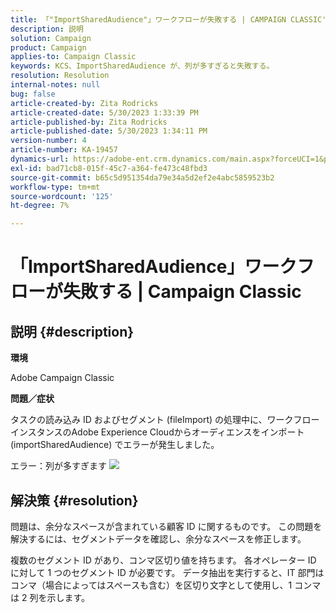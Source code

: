 ```yaml
---
title: 「"ImportSharedAudience"」ワークフローが失敗する | CAMPAIGN CLASSIC'
description: 説明
solution: Campaign
product: Campaign
applies-to: Campaign Classic
keywords: KCS、ImportSharedAudience が、列が多すぎると失敗する。
resolution: Resolution
internal-notes: null
bug: false
article-created-by: Zita Rodricks
article-created-date: 5/30/2023 1:33:39 PM
article-published-by: Zita Rodricks
article-published-date: 5/30/2023 1:34:11 PM
version-number: 4
article-number: KA-19457
dynamics-url: https://adobe-ent.crm.dynamics.com/main.aspx?forceUCI=1&pagetype=entityrecord&etn=knowledgearticle&id=da89e594-eefe-ed11-8f6e-6045bd0063aa
exl-id: bad71cb8-015f-45c7-a364-fe473c48fbd3
source-git-commit: b65c5d951354da79e34a5d2ef2e4abc5859523b2
workflow-type: tm+mt
source-wordcount: '125'
ht-degree: 7%

---
```


# 「ImportSharedAudience」ワークフローが失敗する | Campaign Classic

## 説明 {#description}


<b>環境</b>

Adobe Campaign Classic

<b>問題／症状</b>

タスクの読み込み ID およびセグメント (fileImport) の処理中に、ワークフローインスタンスのAdobe Experience Cloudからオーディエンスをインポート (importSharedAudience) でエラーが発生しました。

エラー：列が多すぎます
![](https://adobe.sharepoint.com/sites/D365EntAttachments/account/604485c9-a5ed-e811-a94a-000d3a34e4b0/incident/E-000185882/Fileimport%20Error.png)

## 解決策 {#resolution}


問題は、余分なスペースが含まれている顧客 ID に関するものです。 この問題を解決するには、セグメントデータを確認し、余分なスペースを修正します。

複数のセグメント ID があり、コンマ区切り値を持ちます。 各オペレーター ID に対して 1 つのセグメント ID が必要です。 データ抽出を実行すると、IT 部門はコンマ（場合によってはスペースも含む）を区切り文字として使用し、1 コンマは 2 列を示します。
